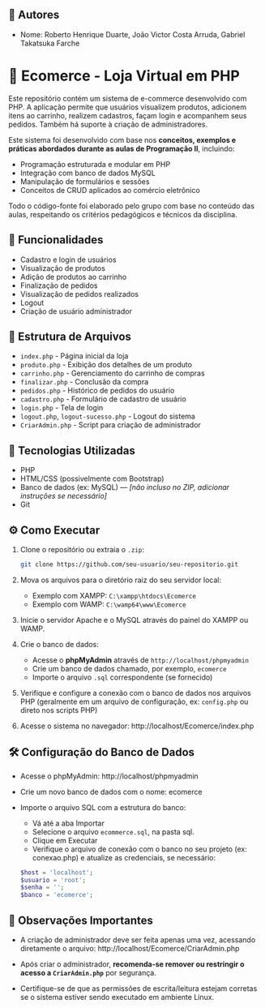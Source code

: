 
## 👤 Autores
- Nome: Roberto Henrique Duarte, João Victor Costa Arruda, Gabriel Takatsuka Farche

# 🛒 Ecomerce - Loja Virtual em PHP

Este repositório contém um sistema de e-commerce desenvolvido com PHP. A aplicação permite que usuários visualizem produtos, adicionem itens ao carrinho, realizem cadastros, façam login e acompanhem seus pedidos. Também há suporte à criação de administradores.

Este sistema foi desenvolvido com base nos **conceitos, exemplos e práticas abordados durante as aulas de Programação II**, incluindo:

- Programação estruturada e modular em PHP
- Integração com banco de dados MySQL
- Manipulação de formulários e sessões
- Conceitos de CRUD aplicados ao comércio eletrônico

Todo o código-fonte foi elaborado pelo grupo com base no conteúdo das aulas, respeitando os critérios pedagógicos e técnicos da disciplina.

## 🚀 Funcionalidades

- Cadastro e login de usuários
- Visualização de produtos
- Adição de produtos ao carrinho
- Finalização de pedidos
- Visualização de pedidos realizados
- Logout
- Criação de usuário administrador

## 📁 Estrutura de Arquivos

- `index.php` - Página inicial da loja
- `produto.php` - Exibição dos detalhes de um produto
- `carrinho.php` - Gerenciamento do carrinho de compras
- `finalizar.php` - Conclusão da compra
- `pedidos.php` - Histórico de pedidos do usuário
- `cadastro.php` - Formulário de cadastro de usuário
- `login.php` - Tela de login
- `logout.php`, `logout-sucesso.php` - Logout do sistema
- `CriarAdmin.php` - Script para criação de administrador

## 🧰 Tecnologias Utilizadas

- PHP
- HTML/CSS (possivelmente com Bootstrap)
- Banco de dados (ex: MySQL) — *[não incluso no ZIP, adicionar instruções se necessário]*
- Git

## ⚙️ Como Executar

1. Clone o repositório ou extraia o `.zip`:
   ```bash
   git clone https://github.com/seu-usuario/seu-repositorio.git
2. Mova os arquivos para o diretório raiz do seu servidor local:
   - Exemplo com XAMPP: `C:\xampp\htdocs\Ecomerce`
   - Exemplo com WAMP: `C:\wamp64\www\Ecomerce`

3. Inicie o servidor Apache e o MySQL através do painel do XAMPP ou WAMP.

4. Crie o banco de dados:
   - Acesse o **phpMyAdmin** através de `http://localhost/phpmyadmin`
   - Crie um banco de dados chamado, por exemplo, `ecomerce`
   - Importe o arquivo `.sql` correspondente (se fornecido)

5. Verifique e configure a conexão com o banco de dados nos arquivos PHP (geralmente em um arquivo de configuração, ex: `config.php` ou direto nos scripts PHP)

6. Acesse o sistema no navegador:
http://localhost/Ecomerce/index.php

## 🛠️ Configuração do Banco de Dados
- Acesse o phpMyAdmin:
http://localhost/phpmyadmin
 
- Crie um novo banco de dados com o nome:
ecomerce

- Importe o arquivo SQL com a estrutura do banco: 
    - Vá até a aba Importar
    - Selecione o arquivo ``ecommerce.sql``, na pasta sql.
    - Clique em Executar
    - Verifique o arquivo de conexão com o banco no seu projeto (ex: conexao.php) e atualize as credenciais, se necessário:
    ```php
    $host = 'localhost';
    $usuario = 'root';
    $senha = '';
    $banco = 'ecomerce';
    ```










## 🔐 Observações Importantes

- A criação de administrador deve ser feita apenas uma vez, acessando diretamente o arquivo:
http://localhost/Ecomerce/CriarAdmin.php


- Após criar o administrador, **recomenda-se remover ou restringir o acesso a `CriarAdmin.php`** por segurança.

- Certifique-se de que as permissões de escrita/leitura estejam corretas se o sistema estiver sendo executado em ambiente Linux.






